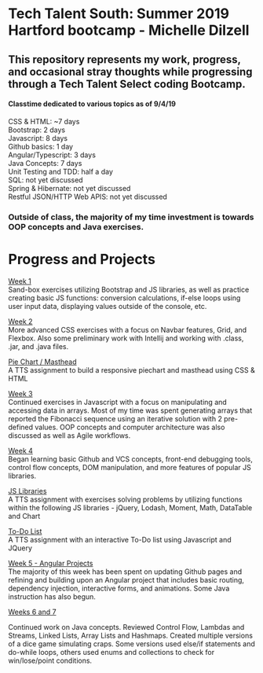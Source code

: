 # Tech Talent South: Summer 2019 Hartford bootcamp - Michelle Dilzell

## This repository represents my work, progress, and occasional stray thoughts while progressing through a Tech Talent Select coding Bootcamp.

#### Classtime dedicated to various topics as of 9/4/19

CSS & HTML: ~7 days  
Bootstrap:  2 days  
Javascript:  8 days  
Github basics: 1 day  
Angular/Typescript: 3 days  
Java Concepts: 7 days  
Unit Testing and TDD: half a day  
SQL: not yet discussed  
Spring & Hibernate: not yet discussed  
Restful JSON/HTTP Web APIS: not yet discussed  

### Outside of class, the majority of my time investment is towards OOP concepts and Java exercises.

# Progress and Projects
[Week 1](https://github.com/LaureiVarju/TTS-projects/tree/master/week_1_projects)  
Sand-box exercises utilizing Bootstrap and JS libraries, as well as practice creating basic JS functions: conversion calculations, if-else loops using user input data, displaying values outside of the console, etc.   

[Week 2](https://github.com/LaureiVarju/TTS-projects/tree/master/week_2_projects)  
More advanced CSS exercises with a focus on Navbar features, Grid, and Flexbox. Also some preliminary work with Intellij and working with .class, .jar, and .java files.   
 
[Pie Chart / Masthead](https://github.com/LaureiVarju/TTS-projects/tree/master/HOMEWORK_Michelle_Dilzell/CSS_Piechar_Navbar)      
A TTS assignment to build a responsive piechart and masthead using CSS & HTML   

[Week 3](https://github.com/LaureiVarju/TTS-projects/tree/master/week_3_projects)   
Continued exercises in Javascript with a focus on manipulating and accessing data in arrays. Most of my time was spent generating arrays that reported the Fibonacci sequence using an iterative solution with 2 pre-defined values. OOP concepts and computer architecture was also discussed as well as Agile workflows.   

[Week 4](https://github.com/LaureiVarju/TTS-projects/tree/master/week_4_projects)   
Began learning basic Github and VCS concepts, front-end debugging tools, control flow concepts, DOM manipulation, and more features of popular JS libraries.

[JS Libraries](https://github.com/LaureiVarju/TTS-projects/blob/master/HOMEWORK_Michelle_Dilzell/JS_Libraries_HW.zip)    
A TTS assignment with exercises solving problems by utilizing functions within the following JS libraries - jQuery, Lodash, Moment, Math, DataTable and Chart   

[To-Do List](https://github.com/LaureiVarju/TTS-projects/blob/master/HOMEWORK_Michelle_Dilzell/To%20Do%20List%20HW.zip)    
A TTS assignment with an interactive To-Do list using Javascript and JQuery
 
[Week 5 - Angular Projects](https://github.com/LaureiVarju/TTS-projects/tree/master/HOMEWORK_Michelle_Dilzell/Angular%20HW%202%20-%20Services%20and%20DI)   
The majority of this week has been spent on updating Github pages and refining and building upon an Angular project that includes basic routing, dependency injection, interactive forms, and animations. Some Java instruction has also begun.

[Weeks 6 and 7](https://github.com/LaureiVarju/TTS-projects/tree/master/HOMEWORK_Michelle_Dilzell/week_7_projects)   

Continued work on Java concepts. Reviewed Control Flow, Lambdas and Streams, Linked Lists, Array Lists and Hashmaps. Created multiple versions of a dice game simulating craps. Some versions used else/if statements and do-while loops, others used enums and collections to check for win/lose/point conditions.
